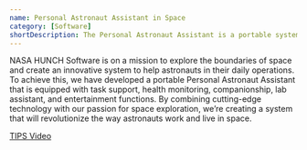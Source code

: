 ```yaml
---
name: Personal Astronaut Assistant in Space
category: [Software]
shortDescription: The Personal Astronaut Assistant is a portable system designed to revolutionize the way astronauts work and live in space, providing task support, health monitoring, companionship, lab assistance, and entertainment functions.
---
```


NASA HUNCH Software is on a mission to explore the boundaries of space and create an innovative system to help astronauts in their daily operations. To achieve this, we have developed a portable Personal Astronaut Assistant that is equipped with task support, health monitoring, companionship, lab assistant, and entertainment functions. By combining cutting-edge technology with our passion for space exploration, we’re creating a system that will revolutionize the way astronauts work and live in space.

[TIPS Video](https://www.yout-ube.com/watch?v=ZHqMX_mLUfo)
